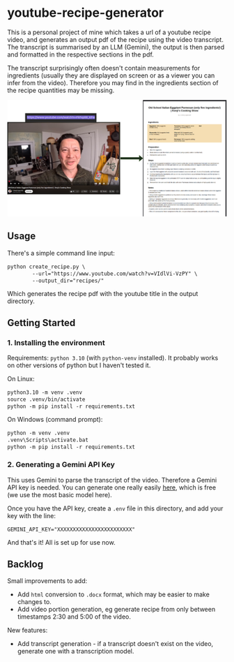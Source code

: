 # youtube-recipe-generator

This is a personal project of mine which takes a url of a youtube recipe video, and generates an output pdf of the recipe using the video transcript. The transcript is summarised by an LLM (Gemini), the output is then parsed and formatted in the respective sections in the pdf.

The transcript surprisingly often doesn't contain measurements for ingredients (usually they are displayed on screen or as a viewer you can infer from the video). Therefore you may find in the ingredients section of the recipe quantities may be missing.

![Demo of the tool](images/demo.png "Demonstration")



## Usage

There's a simple command line input:

```
python create_recipe.py \
        --url="https://www.youtube.com/watch?v=VIdlVi-VzPY" \
        --output_dir="recipes/"
```

Which generates the recipe pdf with the youtube title in the output directory. 

## Getting Started


### 1. Installing the environment

Requirements: `python 3.10` (with `python-venv` installed).
It probably works on other versions of python but I haven't tested it.

On Linux:

```
python3.10 -m venv .venv
source .venv/bin/activate
python -m pip install -r requirements.txt
```

On Windows (command prompt):
```
python -m venv .venv
.venv\Scripts\activate.bat
python -m pip install -r requirements.txt
```

### 2. Generating a Gemini API Key

This uses Gemini to parse the transcript of the video. Therefore a Gemini API key is needed. You can generate one really easily [here](https://aistudio.google.com/welcome?utm_source=google&utm_medium=cpc&utm_campaign=FY25-global-DR-gsem-BKWS-1710442&utm_content=text-ad-none-any-DEV_c-CRE_726176697272-ADGP_Hybrid%20%7C%20BKWS%20-%20EXA%20%7C%20Txt-Gemini-Gemini%20API%20Key-KWID_43700081667369045-kwd-2337564139625&utm_term=KW_gemini%20api%20key-ST_gemini%20api%20key&gclsrc=aw.ds&gad_source=1&gad_campaignid=21345648142&gclid=Cj0KCQjwrPHABhCIARIsAFW2XBPBglORV-CyA9OTE0Pmt5Qw3x2QLEpX72Fi0hSp-UbSFYa86O4Um40aAn3WEALw_wcB), which is free (we use the most basic model here). 

Once you have the API key, create a `.env` file in this directory, and add your key with the line:

```
GEMINI_API_KEY="XXXXXXXXXXXXXXXXXXXXXXXX"
```


And that's it! All is set up for use now.

## Backlog

Small improvements to add:

- Add `html` conversion to `.docx` format, which may be easier to make changes to.
- Add video portion generation, eg generate recipe from only between timestamps 2:30 and 5:00 of the video. 

New features: 
- Add transcript generation - if a transcript doesn't exist on the video, generate one with a transcription model.